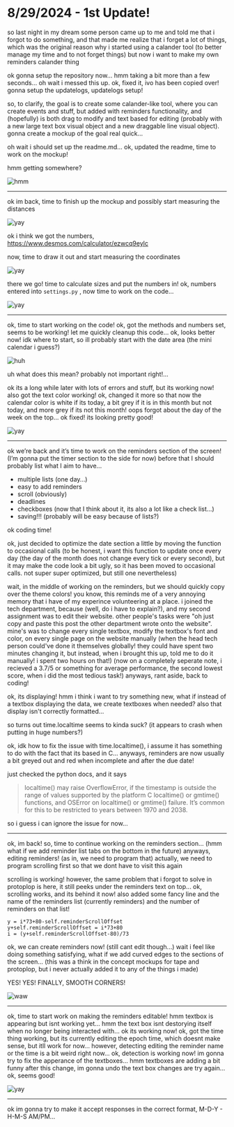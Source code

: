 # 8/29/2024 - 1st Update!

so last night in my dream some person came up to me and told me that i forgot to do something, and that made me realize that i forget a lot of things, which was the original reason why i started using a calander tool (to better manage my time and to not forget things) but now i want to make my own reminders calander thing

ok gonna setup the repository now... hmm taking a bit more than a few seconds... oh wait i messed this up. ok, fixed it, ivo has been copied over! gonna setup the updatelogs, updatelogs setup!

so, to clarify, the goal is to create some calander-like tool, where you can create events and stuff, but added with reminders functionality, and (hopefully) is both drag to modify and text based for editing (probably with a new large text box visual object and a new draggable line visual object). gonna create a mockup of the goal real quick...

oh wait i should set up the readme.md... ok, updated the readme, time to work on the mockup!

hmm getting somewhere?

![hmm](</updatelogs/images/082024/08292024 - 1.png>)

---

ok im back, time to finish up the mockup and possibly start measuring the distances

![yay](</updatelogs/images/082024/08292024 - 2.png>)

ok i think we got the numbers, https://www.desmos.com/calculator/ezwcq9eylc

now, time to draw it out and start measuring the coordinates

![yay](</updatelogs/images/082024/08292024 - 3.png>)

there we go! time to calculate sizes and put the numbers in! ok, numbers entered into `settings.py` , now time to work on the code...

![yay](</updatelogs/images/082024/08292024 - 4.png>)

---

ok, time to start working on the code! ok, got the methods and numbers set, seems to be working! let me quickly cleanup this code... ok, looks better now! idk where to start, so ill probably start with the date area (the mini calendar i guess?)

![huh](</updatelogs/images/082024/08292024 - 5.png>)

uh what does this mean? probably not important right!...

ok its a long while later with lots of errors and stuff, but its working now! also got the text color working! ok, changed it more so that now the calendar color is white if its today, a bit grey if it is in this month but not today, and more grey if its not this month! oops forgot about the day of the week on the top... ok fixed! its looking pretty good!

![yay](</updatelogs/images/082024/08292024 - 6.png>)

---

ok we’re back and it’s time to work on the reminders section of the screen! (I’m gonna put the timer section to the side for now) before that I should probably list what I aim to have...
- multiple lists (one day…)
- easy to add reminders
- scroll (obviously)
- deadlines
- checkboxes (now that I think about it, its also a lot like a check list…)
- saving!!! (probably will be easy because of lists?)

ok coding time!

ok, just decided to optimize the date section a little by moving the function to occasional calls (to be honest, i want this function to update once every day (the day of the month does not change every tick or every second), but it may make the code look a bit ugly, so it has been moved to occasional calls. not super super optimized, but still one nevertheless)

wait, in the middle of working on the reminders, but we should quickly copy over the theme colors! you know, this reminds me of a very annoying memory that i have of my experince volunteering at a place. i joined the tech department, because (well, do i have to explain?), and my second assignment was to edit their website. other people's tasks were "oh just copy and paste this post the other department wrote onto the website". mine's was to change every single textbox, modify the textbox's font and color, on every single page on the website manually (when the head tech person could've done it themselves globally! they could have spent two minutes changing it, but instead, when i brought this up, told me to do it manually! i spent two hours on that!) (now on a completely seperate note, i recieved a 3.7/5 or something for average performance, the second lowest score, when i did the most tedious task!) anyways, rant aside, back to coding!

ok, its displaying! hmm i think i want to try something new, what if instead of a textbox displaying the data, we create textboxes when needed? also that display isn't correctly formatted...

so turns out time.localtime seems to kinda suck? (it appears to crash when putting in huge numbers?)

ok, idk how to fix the issue with time.localtime(), i assume it has something to do with the fact that its based in C... anyways, reminders are now usually a bit greyed out and red when incomplete and after the due date!

just checked the python docs, and it says

> localtime() may raise OverflowError, if the timestamp is outside the range of values supported by the platform C localtime() or gmtime() functions, and OSError on localtime() or gmtime() failure. It’s common for this to be restricted to years between 1970 and 2038.

so i guess i can ignore the issue for now...

---

ok, im back! so, time to continue working on the reminders section... (hmm what if we add reminder list tabs on the bottom in the future) anyways, editing reminders! (as in, we need to program that) actually, we need to program scrolling first so that we dont have to visit this again

scrolling is working! however, the same problem that i forgot to solve in protoplop is here, it still peeks under the reminders text on top... ok, scrolling works, and its behind it now! also added some fancy line and the name of the reminders list (currently reminders) and the number of reminders on that list!

```
y = i*73+80-self.reminderScrollOffset
y+self.reminderScrollOffset = i*73+80
i = (y+self.reminderScrollOffset-80)/73
```

ok, we can create reminders now! (still cant edit though...) wait i feel like doing something satisfying, what if we add curved edges to the sections of the screen... (this was a think in the concept mockups for tape and protoplop, but i never actually added it to any of the things i made)

YES! YES! FINALLY, SMOOTH CORNERS!

![waw](</updatelogs/images/082024/08292024 - 7.png>)

---

ok, time to start work on making the reminders editable! hmm textbox is appearing but isnt working yet... hmm the text box isnt destorying itself when no longer being interacted with... ok its working now! ok, got the time thing working, but its currently editing the epoch time, which doesnt make sense, but itll work for now... however, detecting editing the reminder name or the time is a bit weird right now... ok, detection is working now! im gonna try to fix the apperance of the textboxes... hmm textboxes are adding a bit funny after this change, im gonna undo the text box changes are try again... ok, seems good!

![yay](</updatelogs/images/082024/08292024 - 8.png>)

---

ok im gonna try to make it accept responses in the correct format, M-D-Y - H-M-S AM/PM...